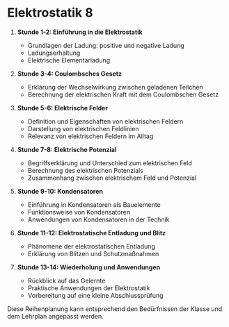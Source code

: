 # Elektrostatik 8
1. **Stunde 1-2: Einführung in die Elektrostatik**
   - Grundlagen der Ladung: positive und negative Ladung
   - Ladungserhaltung
   - Elektrische Elementarladung
   
2. **Stunde 3-4: Coulombsches Gesetz**
   - Erklärung der Wechselwirkung zwischen geladenen Teilchen
   - Berechnung der elektrischen Kraft mit dem Coulombschen Gesetz

3. **Stunde 5-6: Elektrische Felder**
   - Definition und Eigenschaften von elektrischen Feldern
   - Darstellung von elektrischen Feldlinien
   - Relevanz von elektrischen Feldern im Alltag

4. **Stunde 7-8: Elektrische Potenzial**
   - Begriffserklärung und Unterschied zum elektrischen Feld
   - Berechnung des elektrischen Potenzials
   - Zusammenhang zwischen elektrischem Feld und Potenzial

5. **Stunde 9-10: Kondensatoren**
   - Einführung in Kondensatoren als Bauelemente
   - Funktionsweise von Kondensatoren
   - Anwendungen von Kondensatoren in der Technik

6. **Stunde 11-12: Elektrostatische Entladung und Blitz**
   - Phänomene der elektrostatischen Entladung
   - Erklärung von Blitzen und Schutzmaßnahmen

7. **Stunde 13-14: Wiederholung und Anwendungen**
   - Rückblick auf das Gelernte
   - Praktische Anwendungen der Elektrostatik
   - Vorbereitung auf eine kleine Abschlussprüfung

Diese Reihenplanung kann entsprechend den Bedürfnissen der Klasse und dem Lehrplan angepasst werden.